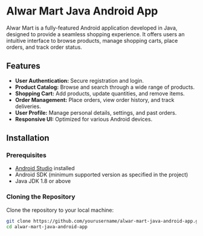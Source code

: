 # Alwar Mart Java Android App

Alwar Mart is a fully-featured Android application developed in Java, designed to provide a seamless shopping experience. It offers users an intuitive interface to browse products, manage shopping carts, place orders, and track order status.

## Features
- **User Authentication:** Secure registration and login.
- **Product Catalog:** Browse and search through a wide range of products.
- **Shopping Cart:** Add products, update quantities, and remove items.
- **Order Management:** Place orders, view order history, and track deliveries.
- **User Profile:** Manage personal details, settings, and past orders.
- **Responsive UI:** Optimized for various Android devices.

## Installation

### Prerequisites
- [Android Studio](https://developer.android.com/studio) installed
- Android SDK (minimum supported version as specified in the project)
- Java JDK 1.8 or above

### Cloning the Repository
Clone the repository to your local machine:
```bash
git clone https://github.com/yourusername/alwar-mart-java-android-app.git
cd alwar-mart-java-android-app
